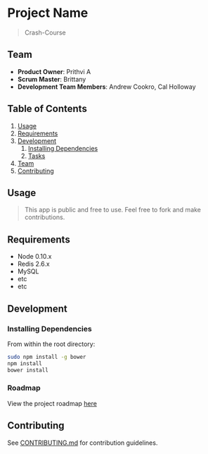 # Project Name

> Crash-Course

## Team

  - __Product Owner__: Prithvi A
  - __Scrum Master__: Brittany
  - __Development Team Members__: Andrew Cookro, Cal Holloway

## Table of Contents

1. [Usage](#Usage)
1. [Requirements](#requirements)
1. [Development](#development)
    1. [Installing Dependencies](#installing-dependencies)
    1. [Tasks](#tasks)
1. [Team](#team)
1. [Contributing](#contributing)

## Usage

> This app is public and free to use. Feel free to fork and make contributions.

## Requirements

- Node 0.10.x
- Redis 2.6.x
- MySQL
- etc
- etc

## Development

### Installing Dependencies

From within the root directory:

```sh
sudo npm install -g bower
npm install
bower install
```

### Roadmap

View the project roadmap [here](LINK_TO_PROJECT_ISSUES)


## Contributing

See [CONTRIBUTING.md](CONTRIBUTING.md) for contribution guidelines.
